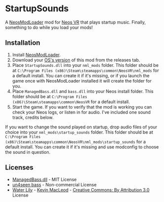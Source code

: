 # StartupSounds 

A [NeosModLoader](https://github.com/zkxs/NeosModLoader) mod for [Neos VR](https://neos.com/) that plays startup music. Finally, something to do while you load your mods!

## Installation
1. Install [NeosModLoader](https://github.com/zkxs/NeosModLoader).
1. Download your [OS's version](https://github.com/dfgHiatus/StartupSounds/releases/latest) of this mod from the releases tab.
1. Place `StartupSounds.dll` into your `nml_mods` folder. This folder should be at `C:\Program Files (x86)\Steam\steamapps\common\NeosVR\nml_mods` for a default install. You can create it if it's missing, or if you launch the game once with NeosModLoader installed it will create the folder for you.
1. Place `ManagedBass.dll` and `bass.dll` into your Neos install folder. This folder should be at `C:\Program Files (x86)\Steam\steamapps\common\NeosVR` for a default install.
1. Start the game. If you want to verify that the mod is working you can check your Neos logs, or listen in for audio. I've included one sound track, credits below.

If you want to change the sound played on startup, drop audio files of your choice into your `nml_mods\startup_sounds` folder. This folder should be at `C:\Program Files (x86)\Steam\steamapps\common\NeosVR\nml_mods\startup_sounds` for a default install. You can create it if it's missing and use modconfig to choose the sound in question.

## Licenses
- [ManagedBass.dll](https://github.com/ManagedBass/ManagedBass) - MIT License
- [un4seen bass](http://www.un4seen.com/) - Non-commercial License
- [Water Lily](https://www.youtube.com/watch?v=kPiCIrrH3xM&list=PLx53r85FKaLyGUec4f9LJUXuCfrFRUV15&index=69)  - [Kevin MacLeod](incompetech.com) - [Creative Commons: By Attribution 3.0](http://creativecommons.org/licenses/by/3.0/) License
